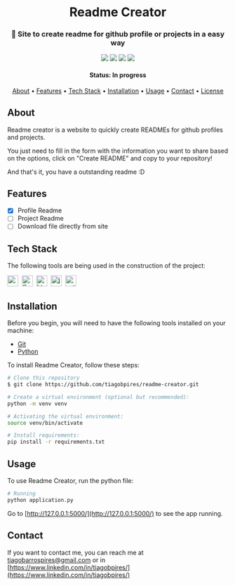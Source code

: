 <h1 align="center"> 
	Readme Creator
</h1>

<h3 align="center"> 
	🚀 Site to create readme for github profile or projects in a easy way
</h3>

<p align="center">
	<img src="https://img.shields.io/github/license/tiagobpires/readme-creator"/>
	<img src="https://img.shields.io/badge/Made%20with-Python-1f425f.svg"/>
	<img src="https://img.shields.io/github/repo-size/tiagobpires/readme-creator"/>
	<img src="https://img.shields.io/github/last-commit/tiagobpires/readme-creator"/>
</p>

<h4 align="center"> 
	Status: In progress
</h4>

<p align="center">
 <a href="#about">About</a> •
 <a href="#features">Features</a> •
 <a href="#tech-stack">Tech Stack</a> • 
 <a href="#installation">Installation</a> • 
 <a href="#usage">Usage</a> • 
 <a href="#contact">Contact</a> • 
 <a href="#license">License</a>
</p>

## About

Readme creator is a website to quickly create READMEs for github profiles and projects. 

You just need to fill in the form with the information you want to share based on the options, click on "Create README" and copy to your repository!

And that's it, you have a outstanding readme :D

## Features

- [x] Profile Readme
- [ ] Project Readme
- [ ] Download file directly from site 

## Tech Stack

The following tools are being used in the construction of the project:

<img src="https://img.shields.io/badge/Css3-05122A?style=flat&logo=css3" alt="css3 Badge" height="25">&nbsp;
<img src="https://img.shields.io/badge/Flask-05122A?style=flat&logo=flask" alt="flask Badge" height="25">&nbsp;
<img src="https://img.shields.io/badge/Html5-05122A?style=flat&logo=html5" alt="html5 Badge" height="25">&nbsp;
<img src="https://img.shields.io/badge/Javascript-05122A?style=flat&logo=javascript" alt="javascript Badge" height="25">&nbsp;
<img src="https://img.shields.io/badge/Python-05122A?style=flat&logo=python" alt="python Badge" height="25">&nbsp;

## Installation

Before you begin, you will need to have the following tools installed on your machine:

- [Git](https://git-scm.com/)
- [Python](https://www.python.org/)

To install Readme Creator, follow these steps:

```sh
# Clone this repository
$ git clone https://github.com/tiagobpires/readme-creator.git

# Create a virtual environment (optional but recommended):
python -m venv venv

# Activating the virtual environment:
source venv/bin/activate

# Install requirements:
pip install -r requirements.txt
```

## Usage

To use Readme Creator, run the python file:

```sh
# Running
python application.py
```

Go to [http://127.0.0.1:5000/](http://127.0.0.1:5000/) to see the app running.

## Contact

If you want to contact me, you can reach me at tiagobarrospires@gmail.com or in [https://www.linkedin.com/in/tiagobpires/](https://www.linkedin.com/in/tiagobpires/)